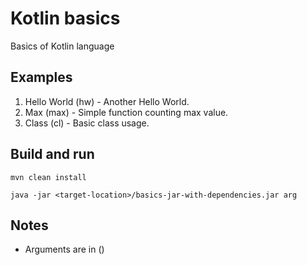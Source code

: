 # Kotlin basics

Basics of Kotlin language

## Examples
1. Hello World (hw) - Another Hello World.
2. Max (max) - Simple function counting max value.
3. Class (cl) - Basic class usage.


## Build and run

```
mvn clean install

java -jar <target-location>/basics-jar-with-dependencies.jar arg
```

## Notes

- Arguments are in ()

